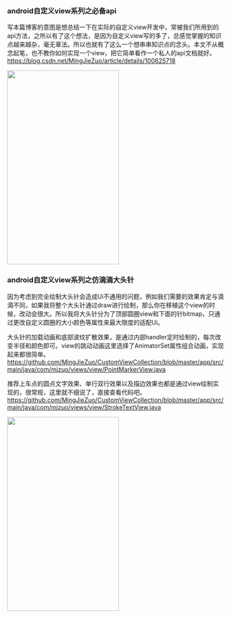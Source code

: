 ### android自定义view系列之必备api

写本篇博客的意图是想总结一下在实际的自定义view开发中，常被我们所用到的api方法，之所以有了这个想法，是因为自定义view写的多了，总感觉掌握的知识点越来越杂，毫无章法。所以也就有了这么一个想串串知识点的念头。本文不从概念起笔，也不教你如何实现一个view，把它简单看作一个私人的api文档就好。https://blog.csdn.net/MingJieZuo/article/details/100625718

<p align="left">
  <img width="260" height="450" src="https://github.com/MingJieZuo/CustomViewCollection/blob/master/app/src/main/assets/imgfolder/figure_view.gif">
</p>

### android自定义view系列之仿滴滴大头针

因为考虑到完全绘制大头针会造成Ui不通用的问题，例如我们需要的效果肯定与滴滴不同，如果我将整个大头针通过draw进行绘制，那么你在移植这个view的时候，改动会很大。所以我将大头针分为了顶部圆圈view和下面的针bitmap，只通过更改自定义圆圈的大小颜色等属性来最大限度的适配Ui。

大头针的加载动画和底部波纹扩散效果，是通过内部handler定时绘制的，每次改变半径和颜色即可。view的跳动动画这里选择了AnimatorSet属性组合动画，实现起来都很简单。
https://github.com/MingJieZuo/CustomViewCollection/blob/master/app/src/main/java/com/mjzuo/views/view/PointMarkerView.java

推荐上车点的圆点文字效果、单行双行效果以及描边效果也都是通过view绘制实现的，很常规，这里就不细说了，直接查看代码吧。
https://github.com/MingJieZuo/CustomViewCollection/blob/master/app/src/main/java/com/mjzuo/views/view/StrokeTextView.java

<p align="left">
  <img width="260" height="450" src="https://github.com/MingJieZuo/CustomViewCollection/blob/master/app/src/main/assets/imgfolder/spot.gif">
</p>

